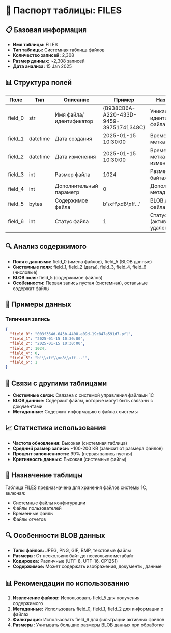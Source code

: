 # 📄 Паспорт таблицы: FILES

## 📋 Базовая информация
- **Имя таблицы:** FILES
- **Тип таблицы:** Системная таблица файлов
- **Количество записей:** 2,308
- **Размер данных:** ~2,308 записей
- **Дата анализа:** 15 Jan 2025

## 📊 Структура полей
| Поле | Тип | Описание | Пример | Назначение |
|------|-----|----------|--------|------------|
| field_0 | str | Имя файла/идентификатор | {B938CB6A-A220-433D-9459-39751741348C} | Уникальный идентификатор файла |
| field_1 | datetime | Дата создания | 2025-01-15 10:30:00 | Временная метка создания |
| field_2 | datetime | Дата изменения | 2025-01-15 10:30:00 | Временная метка изменения |
| field_3 | int | Размер файла | 1024 | Размер файла в байтах |
| field_4 | int | Дополнительный параметр | 0 | Дополнительные метаданные |
| field_5 | bytes | Содержимое файла | b'\xff\xd8\xff...' | BLOB данные файла |
| field_6 | int | Статус файла | 1 | Статус файла (активен/удален) |

## 🔍 Анализ содержимого
- **Поля с данными:** field_0 (имена файлов), field_5 (BLOB данные)
- **Системные поля:** field_1, field_2 (даты), field_3, field_4, field_6 (числовые)
- **BLOB поля:** field_5 (содержимое файлов)
- **Особенности:** Первая запись пустая (системная), остальные содержат файлы

## 📝 Примеры данных
### Типичная запись
```json
{
  "field_0": "003f364d-645b-4408-a09d-19c847a591d7.pfl",
  "field_1": "2025-01-15 10:30:00",
  "field_2": "2025-01-15 10:30:00",
  "field_3": 1024,
  "field_4": 0,
  "field_5": "b'\\xff\\xd8\\xff...'",
  "field_6": 1
}
```

## 🔗 Связи с другими таблицами
- **Системные связи:** Связана с системой управления файлами 1С
- **BLOB данные:** Содержит файлы, которые могут быть связаны с документами
- **Метаданные:** Содержит информацию о файлах системы

## 📈 Статистика использования
- **Частота обновления:** Высокая (системная таблица)
- **Средний размер записи:** ~100-200 KB (зависит от размера файлов)
- **Процент заполненности:** 99% (первая запись пустая)
- **Критичность данных:** Высокая (системные файлы)

## 🎯 Назначение таблицы
Таблица FILES предназначена для хранения файлов системы 1С, включая:
- Системные файлы конфигурации
- Файлы пользователей
- Временные файлы
- Файлы отчетов

## 🔍 Особенности BLOB данных
- **Типы файлов:** JPEG, PNG, GIF, BMP, текстовые файлы
- **Размеры:** От нескольких байт до нескольких мегабайт
- **Кодировка:** Различные (UTF-8, UTF-16, CP1251)
- **Содержимое:** Может содержать изображения, документы, данные

## 📊 Рекомендации по использованию
1. **Извлечение файлов:** Использовать field_5 для получения содержимого
2. **Метаданные:** Использовать field_0, field_1, field_2 для информации о файлах
3. **Фильтрация:** Использовать field_6 для фильтрации активных файлов
4. **Размеры:** Учитывать большие размеры BLOB данных при обработке

